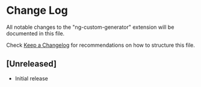 # Change Log

All notable changes to the "ng-custom-generator" extension will be documented in this file.

Check [Keep a Changelog](http://keepachangelog.com/) for recommendations on how to structure this file.

## [Unreleased]

- Initial release